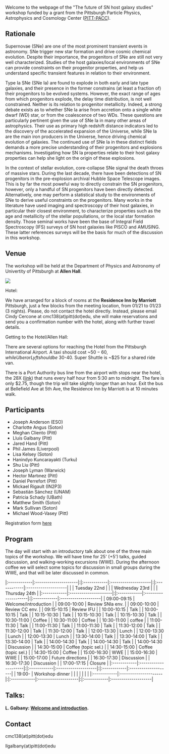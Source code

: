 Welcome to the webpage of the "The future of SN host galaxy studies" workshop funded by a grant from the Pittsburgh Particle Physics, Astrophysics and Cosmology Center ([PITT-PACC](http://www.physicsandastronomy.pitt.edu/pittpacc)).

## Rationale

Supernovae (SNe) are one of the most prominent transient events in astronomy. SNe trigger new star formation and drive cosmic chemical evolution. Despite their importance, the progenitors of SNe are still not very well characterized. Studies of the host galaxies/local environments of SNe can provide constraints on their progenitor properties, and help us understand specific transient features in relation to their environment.

Type Ia SNe (SNe Ia) are found to explode in both early and late type galaxies, and their presence in the former constrains (at least a fraction of) their progenitors to be evolved systems. However, the exact range of ages from which progenitors explode, the delay time distribution, is not well constrained. Neither is its relation to progenitor metallicity. Indeed, a strong debate exists as to whether SNe Ia arise from accretion onto a single white dwarf (WD) star, or from the coalescence of two WDs. These questions are particularly pertinent given the use of SNe Ia in many other areas of astrophysics. Their use as primary high redshift distance indicators led to the discovery of the accelerated expansion of the Universe, while SNe Ia are the main iron producers in the Universe, hence driving chemical evolution of galaxies. The continued use of SNe Ia in these distinct fields demands a more precise understanding of their progenitors and explosions mechanisms. Investigating how SN Ia properties relate to their host galaxy properties can help she light on the origin of these explosions.

In the context of stellar evolution, core-collapse SNe signal the death throes of massive stars. During the last decade, there have been detections of SN progenitors in the pre-explosion archival Hubble Space Telescope images. This is by far the most poweful way to directly constrain the SN progenitors, however, only a handful of SN progenitors have been directly detected. Alternatively, one may perform a statistical study to the environments of SNe to derive useful constraints on the progenitors. Many works in the literature have used imaging and spectroscopy of their host galaxies, in particular their closest environment, to characterize properties such as the age and metallicity of the stellar popullations, or the local star formation density. Those seminal works have been the base of Integral Field Spectroscopy (IFS) surveys of SN host galaxies like PISCO and AMUSING. These latter references surveys will be the basis for much of the discussion in this workshop.

## Venue

The workshop will be held at the Department of Physics and Astronomy of Univertity of Pittsburgh at **Allen Hall**.

[![](https://raw.githubusercontent.com/amusing-muse/workshop/master/map.png)](https://www.google.com/maps/place/Department+of+Physics+and+Astronomy/@40.4440856,-79.9582102,17z/data=!4m5!3m4!1s0x8834f22a1b91901b:0xb323ed98843e3372!8m2!3d40.4446041!4d-79.9582853)

Hotel:

We have arranged for a block of rooms at the **Residence Inn by Marriott** Pittsburgh, just a few blocks from the meeting location, from 01/21 to 01/23 (3 nights). Please, do not contact the hotel directly. Instead, please email Cindy Cercone at cmc138(at)pitt(dot)edu, she will make reservations and send you a confirmation number with the hotel, along with further travel details. 

Getting to the Hotel/Allen Hall:

There are several options for reaching the Hotel from the Pittsburgh International Airport. A taxi should cost ~$50-60, while Uber or Lyft should be ~$30-40. Super Shuttle is ~$25 for a shared ride van. 

There is a Port Authority bus line from the airport with stops near the hotel, the 28X ([link](https://www.portauthority.org/rt/28x.pdf)) that runs every half hour from 5:30 am to midnight. The fare is only $2.75, though the trip will take slightly longer than an hour. Exit the bus at Bellefield Ave at 5th Ave, the Residence Inn by Marriott is at 10 minutes walk.


## Participants

- Joseph Anderson (ESO)
- Charlotte Angus (Soton)
- Meghan Cliento (Pitt)
- Lluís Galbany (Pitt)
- Jared Hand (Pitt)
- Phil James (Liverpool)
- Lisa Kelsey (Soton)
- Hanindyo Kuncarayakti (Turku)
- Shu Liu (Pitt)
- Joseph Lyman (Warwick)
- Hector Martınez (Pitt)
- Daniel Perrefort (Pitt)
- Mickael Rigault (IN2P3) 
- Sebastián Sánchez (UNAM)
- Patricia Schady (UBath)
- Matthew Smith (Soton)
- Mark Sullivan (Soton)
- Michael Wood-Vasey (Pitt)

Registration form [here](https://goo.gl/forms/ExuqCrqCwTyqKBhl1)

<!--- 
- Phil student
- Kate Maguire (QUB) 
- Claudia Gutiérrez (Soton)
- Jose Luis Prieto (UDP)
- Syed A. Uddin (Carnegie) 
- Chris D’Andrea (Penn) 
--->

## Program

The day will start with an introductory talk about one of the three main topics of the workshop. We will have time for 25' (+5') talks, guided discussion, and walking-working excursions (WWE). During the afternoon coffee we will select some topics for discussion in small groups during the WWE, and that will be later discussed in common.

|:------------|:---------------------|:|:------------|:--------------------|:|:------------|:--------------------|
|             |  Tuesday 22nd        | |             |  Wednesday 23rd     | |             |  Thursday  24th     |
|:------------|:---------------------|:|:------------|:--------------------|:|:------------|:--------------------|
| 09:00-09:15 | Welcome/introduction | | 09:00-10:00 | Review SNIa env.    | | 09:00-10:00 | Review CC env.      |
| 09:15-10:15 | Review IFU           | | 10:00-10:15 | Talk                | | 10:00-10:15 | Talk                |
| 10:15-10:30 | Talk                 | | 10:15-10:30 | Talk                | | 10:15-10:30 | Talk                |
| 10:30-11:00 | Coffee               | | 10:30-11:00 | Coffee              | | 10:30-11:00 | coffee              |
| 11:00-11:30 | Talk                 | | 11:00-11:30 | Talk                | | 11:00-11:30 | Talk                |
| 11:30-12:00 | Talk                 | | 11:30-12:00 | Talk                | | 11:30-12:00 | Talk                |
| 12:00-13:30 | Lunch                | | 12:00-13:30 | Lunch               | | 12:00-13:30 | Lunch               |
| 13:30-14:00 | Talk                 | | 13:30-14:00 | Talk                | | 13:30-14:00 | Talk                | 
| 14:00-14:30 | Talk                 | | 14:00-14:30 | Talk                | | 14:00-14:30 | Discussion          |
| 14:30-15:00 | Coffee (topic sel.)  | | 14:30-15:00 | Coffee (topic sel.) | | 14:30-15:00 | Coffee              |
| 15:00-16:30 | WWE                  | | 15:00-16:30 | WWE                 | | 15:00-17:00 | Future directions   |
| 16:30-17:30 | Discussion           | | 16:30-17:30 | Discussion          | | 17:00-17:15 | Closure             |
|:------------|:---------------------|:|:------------|:--------------------|:|:------------|:--------------------|
| 19:00-      | Workshop dinner      | |             |                     | |             |                     |
|:------------|:---------------------|:|:------------|:--------------------|:|:------------|:--------------------|

## Talks:

#### L. Galbany: [Welcome and introduction](https://github.com/amusing-muse/workshop/talks/).
#### 

## Contact

cmc138(at)pitt(dot)edu

llgalbany(at)pitt(dot)edu
